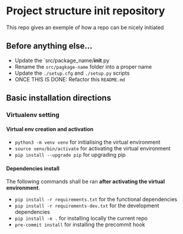 # Project structure init repository

This repo gives an exemple of how a repo can be nicely initiated

## Before anything else...

- Update the `src/package_name/__init__.py
- Rename the `src/pagkage-name` folder into a proper name
- Update the `./setup.cfg` and `./setup.py` scripts
- ONCE THIS IS DONE: Refactor this `README.md`

## Basic installation directions

### Virtualenv setting

#### Virtual env creation and activation

- `python3 -m venv venv` for initialising the virtual environment
- `source venv/bin/activate` for activating the virtual environment
- `pip install --upgrade pip` for upgrading pip

#### Dependencies install

The following commands shall be ran **after activating the virtual environment**.

- `pip install -r requirements.txt` for the functional dependencies
- `pip install -r requirements-dev.txt` for the development dependencies
- `pip install -e .` for installing locally the current repo
- `pre-commit install` for installing the precommit hook

